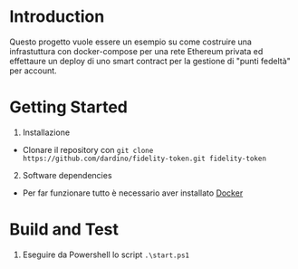 # Introduction 
Questo progetto vuole essere un esempio su come costruire una infrastuttura con docker-compose per una rete Ethereum privata ed effettaure un deploy di uno smart contract per la gestione di "punti fedeltà" per account.

# Getting Started
1.	Installazione
  - Clonare il repository con `git clone https://github.com/dardino/fidelity-token.git fidelity-token`
2.	Software dependencies
  - Per far funzionare tutto è necessario aver installato [Docker](https://docs.docker.com/install/)

# Build and Test
1. Eseguire da Powershell lo script `.\start.ps1`

